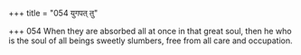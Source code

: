 +++
title = "054 युगपत् तु"

+++
054	When they are absorbed all at once in that great soul, then he who is the soul of all beings sweetly slumbers, free from all care and occupation.